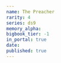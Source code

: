 ```yaml
---
name: The Preacher
rarity: 4
series: ds9
memory_alpha:
bigbook_tier: -1
in_portal: true
date:
published: true
---
```



